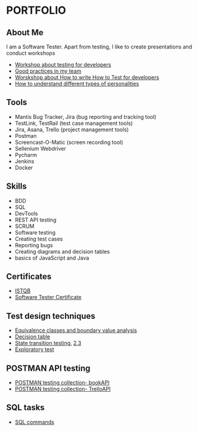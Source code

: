 # PORTFOLIO
## About Me

I am a Software Tester. Apart from testing, I like to create presentations and conduct workshops

* [Workshop about testing for developers](https://drive.google.com/file/d/16LHMmTd7UGyDmwJJQdn1w4CZnd21-Zuf/view?usp=sharing)
* [Good practices in my team](https://drive.google.com/file/d/19Avc-pkdnwkIcJPW40mcn29mKAF7BB8Y/view?usp=sharing)
* [Worskshop about How to write How to Test for developers](https://drive.google.com/file/d/1xagcNqXhCs-GuIKzp8f0_TBdie6Wv3eW/view?usp=sharing)
* [How to understand different types of personalities](https://drive.google.com/file/d/17b3z5Q3AOaOO8gv2gencxBNYEIiiTZg9/view?usp=sharing)


## Tools
* Mantis Bug Tracker, Jira (bug reporting and tracking tool)
* TestLink, TestRail (test case management tools)
* Jira, Asana, Trello (project management tools)
* Postman
* Screencast-O-Matic (screen recording tool)
* Sellenium Webdriver
* Pycharm
* Jenkins
* Docker
## Skills
* BDD
* SQL
* DevTools
* REST API testing
* SCRUM
* Software testing
* Creating test cases
* Reporting bugs
* Creating diagrams and decision tables
* basics of JavaScript and Java
## Certificates
* [ISTQB](https://drive.google.com/file/d/1v_meDghe31XnDqUvZpM-NM_2ztm5H8MU/view?usp=sharing)
* [Software Tester Certificate](https://app.diplomasafe.com/pl-PL/diploma/da7a6f8b51075930b23e8604f88594600edc5b59c)
## Test design techniques
* [Equivalence classes and boundary value analysis](https://docs.google.com/document/d/1lzBN4Hsr0aBiAxY1ucDZWvqwq50Xe-yzqO1iQP07Qek/edit?usp=sharing)
* [Decision table](https://docs.google.com/spreadsheets/d/1kG-FGHy-C9618nT_DatCsRNL5CB28IkQX0S3a16R0WY/edit?usp=sharing)
* [State transition testing](https://drive.google.com/file/d/1Wxqg8qgT2glaJQBN5izbKRViHQD-fdhH/view?usp=sharing), [2](https://drive.google.com/file/d/1jSJOQyomPxGu4EjmD9U-eXTN95LL-qXV/view?usp=sharing),[3](https://drive.google.com/file/d/1kgqYLXsdU3oXBuZU3-z1tNKHZDjN9sq5/view?usp=sharing)
* [Exploratory test](https://docs.google.com/spreadsheets/d/1GK3w8Qfkx6l65LcoIDvrmqZuPgp5jl4Ya3E2aGmaq1U/edit?usp=sharing)

## POSTMAN API testing 
* [POSTMAN testing collection- bookAPI](https://github.com/UniqueKate/bookAPIcollection/blob/main/zdtestpol98.postman_test_run.json)
* [POSTMAN testing collection- TrelloAPI](https://github.com/UniqueKate/TrelloAPIcollection/blob/main/TrelloAPI.postman_test_run.json)

## SQL tasks
* [SQL commands](https://docs.google.com/document/d/1NBUINM707V0oHaVQwde7Ecj37KqBbb5nABOqJoiVb3w/edit?usp=sharing)




